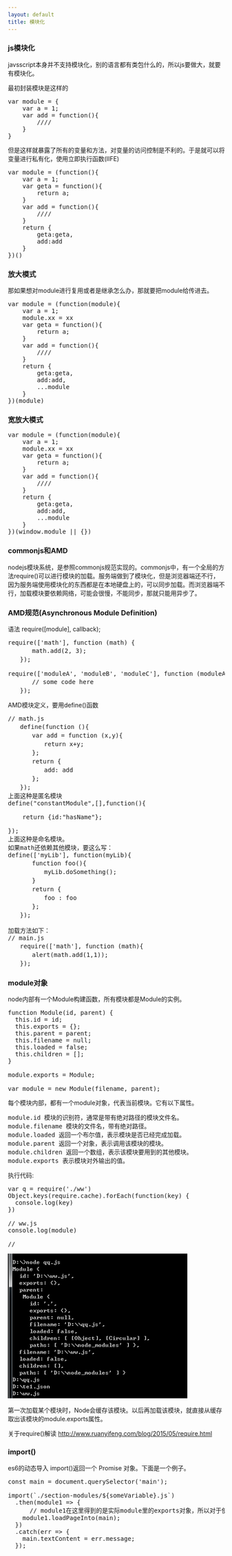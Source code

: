 ```yaml
---
layout: default
title: 模块化
---
```


### js模块化
javsscript本身并不支持模块化，别的语言都有类包什么的，所以js要做大，就要有模块化。

最初封装模块是这样的
<pre>
var module = {
    var a = 1;
    var add = function(){
        ////
    }
}
</pre>
但是这样就暴露了所有的变量和方法，对变量的访问控制是不利的。于是就可以将变量进行私有化，使用立即执行函数(IIFE)
<pre>
var module = (function(){
    var a = 1;
    var geta = function(){
        return a;
    }
    var add = function(){
        ////
    }
    return {
        geta:geta,
        add:add
    }
})()
</pre>
### 放大模式
那如果想对module进行复用或者是继承怎么办，那就要把module给传进去。
<pre>
var module = (function(module){
    var a = 1;
    module.xx = xx
    var geta = function(){
        return a;
    }
    var add = function(){
        ////
    }
    return {
        geta:geta,
        add:add,
        ...module
    }
})(module)
</pre>
### 宽放大模式
<pre>
var module = (function(module){
    var a = 1;
    module.xx = xx
    var geta = function(){
        return a;
    }
    var add = function(){
        ////
    }
    return {
        geta:geta,
        add:add,
        ...module
    }
})(window.module || {})
</pre>

### commonjs和AMD
nodejs模块系统，是参照commonjs规范实现的。commonjs中，有一个全局的方法require()可以进行模块的加载。服务端做到了模块化，但是浏览器端还不行，因为服务端使用模块化的东西都是在本地硬盘上的，可以同步加载。而浏览器端不行，加载模块要依赖网络，可能会很慢，不能同步，那就只能用异步了。

### AMD规范(Asynchronous Module Definition)

语法 require([module], callback);
<pre>
require(['math'], function (math) {
　　　　math.add(2, 3);
　　});

require(['moduleA', 'moduleB', 'moduleC'], function (moduleA, moduleB, moduleC){
　　　　// some code here
　　});
</pre>

AMD模块定义，要用define()函数
<pre>
// math.js
　　define(function (){
　　　　var add = function (x,y){
　　　　　　return x+y;
　　　　};
　　　　return {
　　　　　　add: add
　　　　};
　　});
上面这种是匿名模块
define("constantModule",[],function(){  
     
    return {id:"hasName"};
     
});
上面这种是命名模块。
如果math还依赖其他模块，要这么写：
define(['myLib'], function(myLib){
　　　　function foo(){
　　　　　　myLib.doSomething();
　　　　}
　　　　return {
　　　　　　foo : foo
　　　　};
　　});

加载方法如下：
// main.js
　　require(['math'], function (math){
　　　　alert(math.add(1,1));
　　});
</pre>

### module对象
node内部有一个Module构建函数，所有模块都是Module的实例。
<pre>
function Module(id, parent) {
  this.id = id;
  this.exports = {};
  this.parent = parent;
  this.filename = null;
  this.loaded = false;
  this.children = [];
}

module.exports = Module;

var module = new Module(filename, parent);
</pre>
每个模块内部，都有一个module对象，代表当前模块。它有以下属性。
<pre>
module.id 模块的识别符，通常是带有绝对路径的模块文件名。
module.filename 模块的文件名，带有绝对路径。
module.loaded 返回一个布尔值，表示模块是否已经完成加载。
module.parent 返回一个对象，表示调用该模块的模块。
module.children 返回一个数组，表示该模块要用到的其他模块。
module.exports 表示模块对外输出的值。
</pre>
执行代码:
<pre>
var q = require('./ww')
Object.keys(require.cache).forEach(function(key) {
  console.log(key)
})

// ww.js
console.log(module)

//
</pre>
![module pic](../images/module1.png)

第一次加载某个模块时，Node会缓存该模块。以后再加载该模块，就直接从缓存取出该模块的module.exports属性。

关于require()解读
<http://www.ruanyifeng.com/blog/2015/05/require.html>

### import()
es6的动态导入
import()返回一个 Promise 对象。下面是一个例子。
<pre>
const main = document.querySelector('main');

import(`./section-modules/${someVariable}.js`)
  .then(module1 => {
      // module1在这里得到的是实际module里的exports对象，所以对于使用module.exports = xxx,那么module1就是xxx,如果是exports.xxx = xxx,那么module1就是{xxx:xxx},如果是export default,那么module1就是{default: xxx,__esModule:true}
    module1.loadPageInto(main);
  })
  .catch(err => {
    main.textContent = err.message;
  });
</pre>

